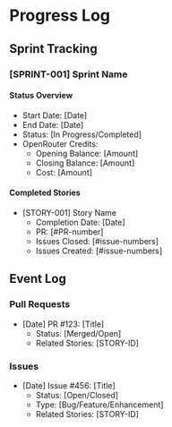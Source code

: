 <!-- 
PURPOSE: This document tracks the ongoing progress of the project, including
completed work items, credit usage, and important events like PR creations and
issue tracking. It serves as the historical record of project execution and
helps monitor resource usage and milestone completion.
-->

# Progress Log

## Sprint Tracking
### [SPRINT-001] Sprint Name
#### Status Overview
- Start Date: [Date]
- End Date: [Date]
- Status: [In Progress/Completed]
- OpenRouter Credits:
  - Opening Balance: [Amount]
  - Closing Balance: [Amount]
  - Cost: [Amount]

#### Completed Stories
- [STORY-001] Story Name
  - Completion Date: [Date]
  - PR: [#PR-number]
  - Issues Closed: [#issue-numbers]
  - Issues Created: [#issue-numbers]

## Event Log
### Pull Requests
- [Date] PR #123: [Title]
  - Status: [Merged/Open]
  - Related Stories: [STORY-ID]

### Issues
- [Date] Issue #456: [Title]
  - Status: [Open/Closed]
  - Type: [Bug/Feature/Enhancement]
  - Related Stories: [STORY-ID]